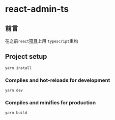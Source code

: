 # react-admin-ts

## 前言
在之前`react`[项目](https://github.com/hz199/__react-admin-zh-redux)上用 `typescript`重构

## Project setup
```
yarn install
```

### Compiles and hot-reloads for development
```
yarn dev
```

### Compiles and minifies for production
```
yarn build
```

